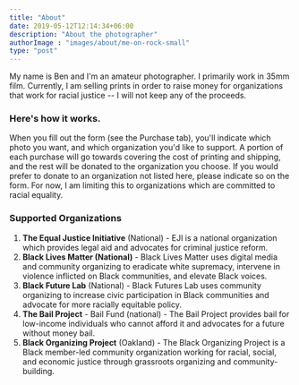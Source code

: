 ```yaml
---
title: "About"
date: 2019-05-12T12:14:34+06:00
description: "About the photographer"
authorImage : "images/about/me-on-rock-small"
type: "post"
---
```


My name is Ben and I'm an amateur photographer. I primarily work in 35mm film. Currently, I am selling prints in order to raise money for organizations that work for racial justice -- I will not keep any of the proceeds.

### Here's how it works.
When you fill out the form (see the Purchase tab), you'll indicate which photo you want, and which organization you'd like to support. A  portion of each purchase will go towards covering the cost of printing and shipping, and the rest will be donated to the organization you choose. If you would prefer to donate to an organization not listed here, please indicate so on the form. For now, I am limiting this to organizations which are committed to racial equality.

### Supported Organizations
  1. **The Equal Justice Initiative** (National) - EJI is a national organization which provides legal aid and advocates for criminal justice reform.
  2. **Black Lives Matter (National)** - Black Lives Matter uses digital media and community organizing to eradicate white supremacy, intervene in violence inflicted on Black communities, and elevate Black voices.
  3. **Black Future Lab** (National) - Black Futures Lab uses community organizing to increase civic participation in Black communities and advocate for more racially equitable policy.
  4. **The Bail Project** - Bail Fund (national) - The Bail Project provides bail for low-income individuals who cannot afford it and advocates for a future without money bail.
  5. **Black Organizing Project** (Oakland) - The Black Organizing Project is a Black member-led community organization working for racial, social, and economic justice through grassroots organizing and community-building.
